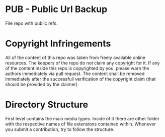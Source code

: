 # PUB - Public Url Backup

File repo with public refs.


# Copyright Infringements

All of the content of this repo was taken from freely available online
resources. The keepers of the repo do not claim any copyright for it. If any of
the content inside this repo is copyrighted by you, please warn the authors
immediately via pull request. The content shall be removed immediately after the
successfull verification of the copyright claim (that should be provided by the
claimer).


# Directory Structure

First level contains the main media types. Inside of it there are other folder
with the respective names of file extensions contained within. Whenever you
submit a contribution, try to follow the structure.


